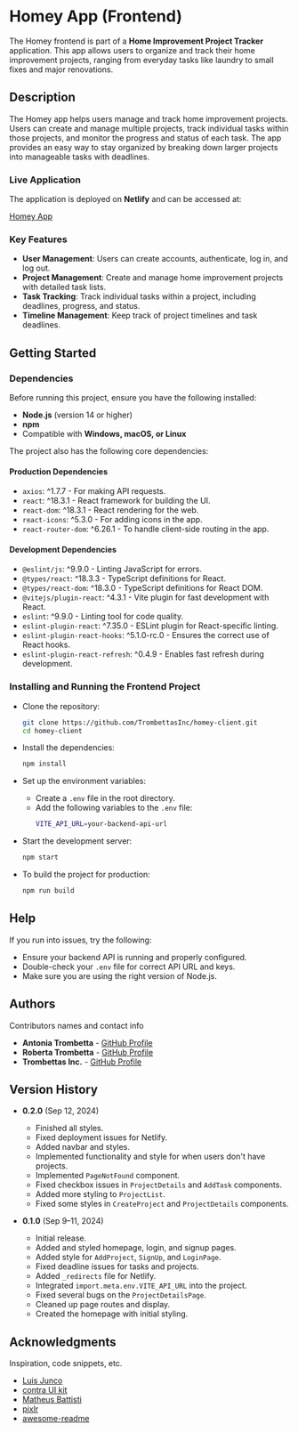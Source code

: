 # Homey App (Frontend)

The Homey frontend is part of a **Home Improvement Project Tracker** application. This app allows users to organize and track their home improvement projects, ranging from everyday tasks like laundry to small fixes and major renovations.

## Description

The Homey app helps users manage and track home improvement projects. Users can create and manage multiple projects, track individual tasks within those projects, and monitor the progress and status of each task. The app provides an easy way to stay organized by breaking down larger projects into manageable tasks with deadlines.

### Live Application

The application is deployed on **Netlify** and can be accessed at:

[Homey App](https://myhomey.netlify.app/)

### Key Features

- **User Management**: Users can create accounts, authenticate, log in, and log out.
- **Project Management**: Create and manage home improvement projects with detailed task lists.
- **Task Tracking**: Track individual tasks within a project, including deadlines, progress, and status.
- **Timeline Management**: Keep track of project timelines and task deadlines.

## Getting Started

### Dependencies

Before running this project, ensure you have the following installed:

- **Node.js** (version 14 or higher)
- **npm** 
- Compatible with **Windows, macOS, or Linux**

The project also has the following core dependencies:

#### Production Dependencies
- `axios`: ^1.7.7 - For making API requests.
- `react`: ^18.3.1 - React framework for building the UI.
- `react-dom`: ^18.3.1 - React rendering for the web.
- `react-icons`: ^5.3.0 - For adding icons in the app.
- `react-router-dom`: ^6.26.1 - To handle client-side routing in the app.

#### Development Dependencies
- `@eslint/js`: ^9.9.0 - Linting JavaScript for errors.
- `@types/react`: ^18.3.3 - TypeScript definitions for React.
- `@types/react-dom`: ^18.3.0 - TypeScript definitions for React DOM.
- `@vitejs/plugin-react`: ^4.3.1 - Vite plugin for fast development with React.
- `eslint`: ^9.9.0 - Linting tool for code quality.
- `eslint-plugin-react`: ^7.35.0 - ESLint plugin for React-specific linting.
- `eslint-plugin-react-hooks`: ^5.1.0-rc.0 - Ensures the correct use of React hooks.
- `eslint-plugin-react-refresh`: ^0.4.9 - Enables fast refresh during development.

### Installing and Running the Frontend Project

* Clone the repository:
    ```bash
    git clone https://github.com/TrombettasInc/homey-client.git
    cd homey-client
    ```

* Install the dependencies:
    ```bash
    npm install
    ```

* Set up the environment variables:
    * Create a `.env` file in the root directory.
    * Add the following variables to the `.env` file:
      ```bash
      VITE_API_URL=your-backend-api-url
      ```

* Start the development server:
    ```bash
    npm start
    ```

* To build the project for production:
    ```bash
    npm run build
    ```

## Help

If you run into issues, try the following:

- Ensure your backend API is running and properly configured.
- Double-check your `.env` file for correct API URL and keys.
- Make sure you are using the right version of Node.js.

## Authors

Contributors names and contact info

- **Antonia Trombetta** - [GitHub Profile](https://github.com/antoniatrombetta)
- **Roberta Trombetta** - [GitHub Profile](https://github.com/betafalc2)
- **Trombettas Inc.** - [GitHub Profile](https://github.com/TrombettasInc)

## Version History

- **0.2.0** (Sep 12, 2024)
    - Finished all styles.
    - Fixed deployment issues for Netlify.
    - Added navbar and styles.
    - Implemented functionality and style for when users don't have projects.
    - Implemented `PageNotFound` component.
    - Fixed checkbox issues in `ProjectDetails` and `AddTask` components.
    - Added more styling to `ProjectList`.
    - Fixed some styles in `CreateProject` and `ProjectDetails` components.

- **0.1.0** (Sep 9–11, 2024)
    - Initial release.
    - Added and styled homepage, login, and signup pages.
    - Added style for `AddProject`, `SignUp`, and `LoginPage`.
    - Fixed deadline issues for tasks and projects.
    - Added `_redirects` file for Netlify.
    - Integrated `import.meta.env.VITE_API_URL` into the project.
    - Fixed several bugs on the `ProjectDetailsPage`.
    - Cleaned up page routes and display.
    - Created the homepage with initial styling.


## Acknowledgments

Inspiration, code snippets, etc.
* [Luis Junco](https://gist.github.com/luisjunco)
* [contra UI kit](https://contrauikit.com/)
* [Matheus Battisti](https://github.com/matheusbattisti)
* [pixlr](https://pixlr.com/)
* [awesome-readme](https://github.com/matiassingers/awesome-readme)